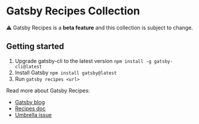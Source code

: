 # Gatsby Recipes Collection

⚠ Gatsby Recipes is a **beta feature** and this collection is subject to change.

## Getting started

1. Upgrade gatsby-cli to the latest version `npm install -g gatsby-cli@latest`
2. Install Gatsby `npm install gatsby@latest`
3. Run `gatsby recipes <url>`

Read more about Gatsby Recipes:

- [Gatsby blog](https://www.gatsbyjs.org/blog/2020-04-15-announcing-gatsby-recipes/)
- [Recipes doc](https://github.com/gatsbyjs/gatsby/blob/master/packages/gatsby-recipes/README.md)
- [Umbrella issue](https://github.com/gatsbyjs/gatsby/issues/22991)

